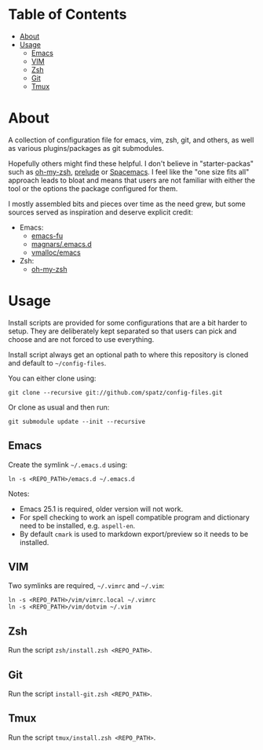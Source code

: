 # Table of Contents #

* [About](#about)
* [Usage](#usage)
  * [Emacs](#emacs)
  * [VIM](#vim)
  * [Zsh](#zsh)
  * [Git](#git)
  * [Tmux](#tmux)

# About #

A collection of configuration file for emacs, vim, zsh, git, and others, as well as various
plugins/packages as git submodules.

Hopefully others might find these helpful. I don't believe in "starter-packas" such as
[oh-my-zsh](https://github.com/robbyrussell/oh-my-zsh/), [prelude](http://batsov.com/prelude/) or
[Spacemacs](http://spacemacs.org/). I feel like the "one size fits all" approach leads to bloat and
means that users are not familiar with either the tool or the options the package configured for
them.

I mostly assembled bits and pieces over time as the need grew, but some sources served as
inspiration and deserve explicit credit:

* Emacs:
  * [emacs-fu](http://www.djcbsoftware.nl/dot-emacs.html)
  * [magnars/.emacs.d](https://github.com/magnars/.emacs.d)
  * [vmalloc/emacs](https://github.com/vmalloc/emacs)
* Zsh:
  * [oh-my-zsh](https://github.com/robbyrussell/oh-my-zsh/)

# Usage #

Install scripts are provided for some configurations that are a bit harder to setup. They are
deliberately kept separated so that users can pick and choose and are not forced to use everything.

Install script always get an optional path to where this repository is cloned and default to
`~/config-files`.

You can either clone using:

    git clone --recursive git://github.com/spatz/config-files.git

Or clone as usual and then run:

    git submodule update --init --recursive

## Emacs ##

Create the symlink `~/.emacs.d` using:

    ln -s <REPO_PATH>/emacs.d ~/.emacs.d

Notes:
* Emacs 25.1 is required, older version will not work.
* For spell checking to work an ispell compatible program and dictionary need to be installed,
  e.g. `aspell-en`.
* By default `cmark` is used to markdown export/preview so it needs to be installed.

## VIM ##

Two symlinks are required, `~/.vimrc` and `~/.vim`:

    ln -s <REPO_PATH>/vim/vimrc.local ~/.vimrc
    ln -s <REPO_PATH>/vim/dotvim ~/.vim

## Zsh ##

Run the script `zsh/install.zsh <REPO_PATH>`.

## Git ##

Run the script `install-git.zsh <REPO_PATH>`.

## Tmux ##

Run the script `tmux/install.zsh <REPO_PATH>`.
